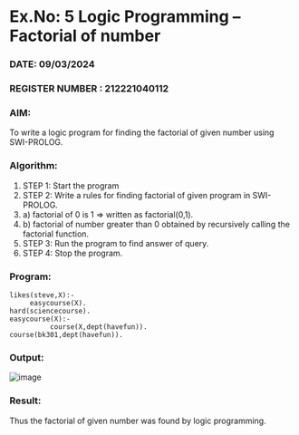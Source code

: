 # Ex.No: 5   Logic Programming – Factorial of number   
### DATE: 09/03/2024                                                                         
### REGISTER NUMBER : 212221040112
### AIM: 
To  write  a logic program for finding the factorial of given number using SWI-PROLOG. 
### Algorithm:
1. STEP 1: Start the program
2. STEP 2:  Write a rules for finding factorial of given program in SWI-PROLOG.
3.   a)	factorial of 0 is 1 => written as factorial(0,1).
4.   b)	factorial of number greater than 0 obtained by recursively calling the factorial    function.
5. STEP 3: Run the program  to find answer of  query.
6. STEP 4: Stop the program.

### Program:
```
likes(steve,X):-
     easycourse(X).
hard(sciencecourse).
easycourse(X):-
          course(X,dept(havefun)).
course(bk301,dept(havefun)).
```
### Output:
![image](https://github.com/ManiKandan228/AI_Lab_2023-24/assets/119160414/76000d21-5e62-4562-8b24-d0658ff7ad81)


### Result:
Thus the factorial of given number was found by logic programming. 

